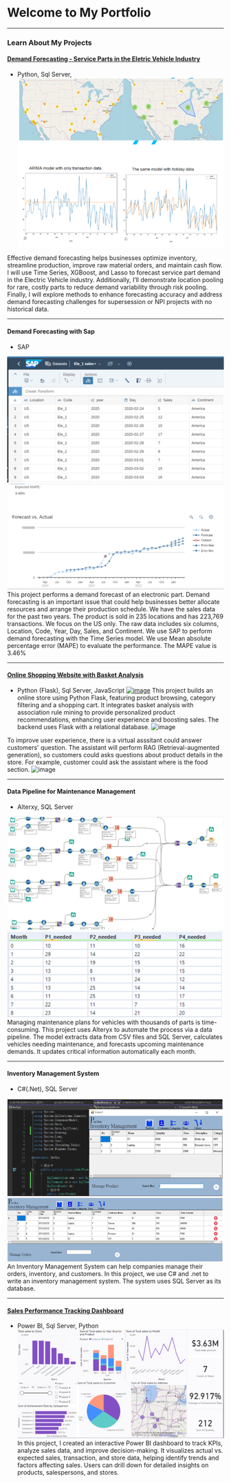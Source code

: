 <!-- Google tag (gtag.js) -->
<script async src="https://www.googletagmanager.com/gtag/js?id=G-63M4ERY6GF"></script>
<script>
  window.dataLayer = window.dataLayer || [];
  function gtag(){dataLayer.push(arguments);}
  gtag('js', new Date());

  gtag('config', 'G-63M4ERY6GF');
</script>

# Welcome to My Portfolio

---
### Learn About My Projects

#### [Demand Forecasting - Service Parts in the Eletric Vehicle Industry](https://github.com/rayylin/Demand-Forecasting-Example--Service-Parts-in-the-Eletric-Vehicle-Industry/)
- Python, Sql Server, 
[<img src="./images/Forecasting.png?raw=true"/>](https://github.com/rayylin/Demand-Forecasting-Example--Service-Parts-in-the-Eletric-Vehicle-Industry)

Effective demand forecasting helps businesses optimize inventory, streamline production, improve raw material orders, and maintain cash flow. I will use Time Series, XGBoost, and Lasso to forecast service part demand in the Electric Vehicle industry. Additionally, I’ll demonstrate location pooling for rare, costly parts to reduce demand variability through risk pooling. Finally, I will explore methods to enhance forecasting accuracy and address demand forecasting challenges for supersession or NPI projects with no historical data.

---
#### Demand Forecasting with Sap
- SAP
<img src="./images/SapForecasting1.png?raw=true"/>
<img src="./images/SapForecasting2.png?raw=true"/>
This project performs a demand forecast of an electronic part. Demand forecasting is an important issue that could help businesses better allocate resources and arrange their production schedule. We have the sales data for the past two years. The product is sold in 235 locations and has 223,769 transactions. We focus on the US only. The raw data includes six columns, Location, Code, Year, Day, Sales, and Continent. We use SAP to perform demand forecasting with the Time Series model. We use Mean absolute percentage error (MAPE) to evaluate the performance. The MAPE value is 3.46%

---
#### [Online Shopping Website with Basket Analysis](https://github.com/rayylin/RecommendationSys)
- Python (Flask), Sql Server, JavaScript
[![image](https://github.com/user-attachments/assets/28002e3f-34a5-4949-bc8e-6f67f159d258)](https://github.com/rayylin/RecommendationSys)
This project builds an online store using Python Flask, featuring product browsing, category filtering and a shopping cart. It integrates basket analysis with association rule mining to provide personalized product recommendations, enhancing user experience and boosting sales. The backend uses Flask with a relational database. 
![image](https://github.com/user-attachments/assets/b81eda1b-073e-41e3-847f-7be417ad4ae0)

To improve user experience, there is a virtual asssitant could answer customers' question. The assistant will perform RAG (Retrieval-augmented generation), so customers could asks questions about product details in the store. For example, customer could ask the assistant where is the food section.
![image](https://github.com/user-attachments/assets/519f25fa-7715-4ad6-8ebf-dab194d7e5a4)


---
#### Data Pipeline for Maintenance Management
- Alterxy, SQL Server
<img src="./images/Pipeline1.png?raw=true"/>
<img src="./images/Pipeline2.png?raw=true"/>
Managing maintenance plans for vehicles with thousands of parts is time-consuming. This project uses Alteryx to automate the process via a data pipeline. The model extracts data from CSV files and SQL Server, calculates vehicles needing maintenance, and forecasts upcoming maintenance demands. It updates critical information automatically each month.

---
#### Inventory Management System
- C#(.Net), SQL Server
<img src="./images/InvMgn.png?raw=true"/>
An Inventory Management System can help companies manage their orders, inventory, and customers. In this project, we use C# and .net to write an inventory management system. The system uses SQL Server as its database.

---
#### [Sales Performance Tracking Dashboard](https://github.com/rayylin/Power-BI_Purchase_order_analysis)
- Power BI, Sql Server, Python
[<img src="./images/PerformanceTrack.png?raw=true"/>](https://github.com/rayylin/Power-BI_Purchase_order_analysis)
In this project, I created an interactive Power BI dashboard to track KPIs, analyze sales data, and improve decision-making. It visualizes actual vs. expected sales, transaction, and store data, helping identify trends and factors affecting sales. Users can drill down for detailed insights on products, salespersons, and stores.



